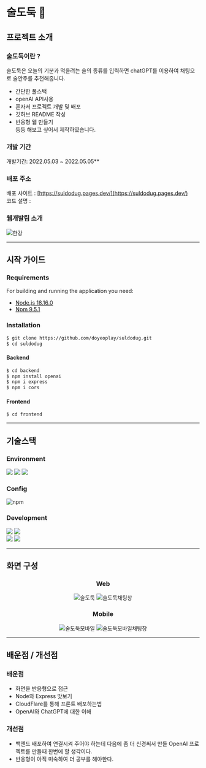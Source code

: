 # 술도둑 🍺

## 프로젝트 소개

### 술도둑이란 ?

술도둑은 오늘의 기분과 먹을려는 술의 종류를 입력하면 chatGPT를 이용하여 채팅으로 술안주를 추천해줍니다.<br>
- 간단한 풀스택
- openAI API사용
- 혼자서 프로젝트 개발 및 배포
- 깃허브 README 작성
- 반응형 웹 만들기<br>
등등 해보고 싶어서 제작하였습니다.

### 개발 기간
개발기간: 2022.05.03 ~ 2022.05.05**

### 배포 주소

배포 사이트 : [https://suldodug.pages.dev/](https://suldodug.pages.dev/) <br>
코드 설명 : 

### 웹개발팀 소개

![한강](https://user-images.githubusercontent.com/127378644/236657269-d8eb0ed3-946e-45db-b86e-44bc1c366dd3.jpg)

---
## 시작 가이드
### Requirements
For building and running the application you need:

- [Node.js 18.16.0](https://nodejs.org/en/blog/release/v18.16.0)
- [Npm 9.5.1](https://www.npmjs.com/package/npm/v/9.5.1)

### Installation
``` bash
$ git clone https://github.com/doyeoplay/suldodug.git
$ cd suldodug
```
#### Backend
``` bash
$ cd backend
$ npm install openai
$ npm i express
$ npm i cors
```

#### Frontend
``` bash
$ cd frontend
```

---
## 기술스택

### Environment
<img src="https://img.shields.io/badge/Visual%20Studio%20Code-007ACC?style=flat-square&logo=Visual%20Studio%20Code&logoColor=white"/></a>
<img src="https://img.shields.io/badge/Git-F05032?style=flat-square&logo=Git&logoColor=white"/></a>
<img src="https://img.shields.io/badge/GitHub-181717?style=flat-square&logo=GitHub&logoColor=white"/></a>

### Config
![npm](https://img.shields.io/badge/npm-CB3837?style=flat-square&logo=npm&logoColor=white)

### Development
<img src="https://img.shields.io/badge/JavaScript-F7DF1E?style=flat-square&logo=JavaScript&logoColor=white"/></a>
<img src="https://img.shields.io/badge/fontawesome-528DD7?style=flat-square&logo=fontawesome&logoColor=white"/></a>
<br>
<img src="https://img.shields.io/badge/nodedotjs-339933?style=flat-square&logo=nodedotjs&logoColor=white"/></a>
<img src="https://img.shields.io/badge/express-000000?style=flat-square&logo=express&logoColor=white"/></a>

---
## 화면 구성
<div align="center">

### Web
![술도둑](https://user-images.githubusercontent.com/127378644/236600337-6e518bd8-615f-4aea-9c6a-c3f53a12668d.jpg)
![술도둑채팅창](https://user-images.githubusercontent.com/127378644/236600456-6adac693-fe16-4c4b-b14b-c55eaaf801f5.jpg)

### Mobile
![술도둑모바일](https://user-images.githubusercontent.com/127378644/236600345-aa84c802-e606-435c-8b22-2d54dd99e544.jpg)
![술도둑모바일채팅창](https://user-images.githubusercontent.com/127378644/236600484-92cc47a0-2256-40b0-8fc6-d54bebce16bc.jpg)
</div>

---
## 배운점 / 개선점

### 배운점
- 화면을 반응형으로 접근
- Node와 Express 맛보기
- CloudFlare를 통해 프론트 배포하는법
- OpenAI와 ChatGPT에 대한 이해

### 개선점
- 백엔드 배포하여 연결시켜 주어야 하는데 다음에 좀 더 신경써서 만들 OpenAI 프로젝트를 만들때 한번에 할 생각이다.
- 반응형이 아직 미숙하여 더 공부를 해야한다.
